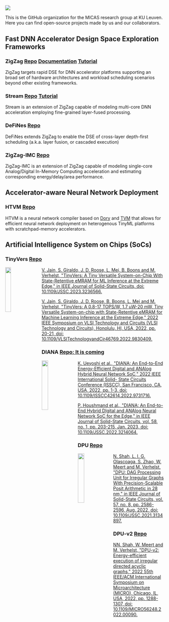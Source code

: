 ## 
![](https://user-images.githubusercontent.com/84473288/235626814-7550aa13-baff-4ddd-bcb0-69a6f0a46f88.svg) 

This is the GitHub organization for the MICAS research group at KU Leuven. Here you can find open-source projects made by us and our collaborators.


## Fast DNN Accelerator Design Space Exploration Frameworks


### ZigZag [Repo](https://github.com/KULeuven-MICAS/zigzag) [Documentation](https://kuleuven-micas.github.io/zigzag/) [Tutorial](https://www.youtube.com/watch?v=VgUuG4QaSQQ&list=PLUi74Rw4uFDIuK_6FCF9Bv7SMJlHfG4l3)
ZigZag targets rapid DSE for DNN accelerator platforms supporting an broad set of hardware architectures and workload scheduling scenarios beyond other existing frameworks.
### Stream [Repo](https://github.com/KULeuven-MICAS/stream) [Tutorial](https://www.youtube.com/watch?v=9LVIVy1_ukw&list=PLUi74Rw4uFDIuK_6FCF9Bv7SMJlHfG4l3&index=6)
Stream is an extension of ZigZag capable of modeling multi-core DNN acceleration employing fine-grained layer-fused processing.
### DeFiNes [Repo](https://github.com/KULeuven-MICAS/defines)
DeFiNes extends ZigZag to enable the DSE of cross-layer depth-first scheduling (a.k.a. layer fusion, or cascaded execution)
### ZigZag-IMC [Repo](https://github.com/KULeuven-MICAS/zigzag-imc)
ZigZag-IMC is an extension of ZigZag capable of modeling single-core Analog/Digital In-Memory Computing acceleration and estimating corresponding energy/delay/area performance.
</br>

## Accelerator-aware Neural Network Deployment
### HTVM [Repo](https://github.com/KULeuven-MICAS/htvm)
HTVM is a neural network compiler based on [Dory](https://github.com/pulp-platform/dory) and [TVM](https://github.com/apache/tvm) that allows for efficient neural network deployment on heterogenous TinyML platforms with scratchpad-memory accelerators.
</br>

## Artificial Intelligence System on Chips (SoCs)

### TinyVers [Repo](https://github.com/KULeuven-MICAS/tinyvers)
<p><img src="https://user-images.githubusercontent.com/84473288/235628502-2c759d2c-3881-4beb-ab17-9a6b078547f9.png"
 style="float: left; margin-right: 20px; width:19%"  /> </p>

[V. Jain, S. Giraldo, J. D. Roose, L. Mei, B. Boons and M. Verhelst, "TinyVers: A Tiny Versatile System-on-Chip With State-Retentive eMRAM for ML Inference at the Extreme Edge," in IEEE Journal of Solid-State Circuits, doi: 10.1109/JSSC.2023.3236566.](https://ieeexplore.ieee.org/document/10022047)

[V. Jain, S. Giraldo, J. D. Roose, B. Boons, L. Mei and M. Verhelst, "TinyVers: A 0.8-17 TOPS/W, 1.7 μW-20 mW, Tiny Versatile System-on-chip with State-Retentive eMRAM for Machine Learning Inference at the Extreme Edge," 2022 IEEE Symposium on VLSI Technology and Circuits (VLSI Technology and Circuits), Honolulu, HI, USA, 2022, pp. 20-21, doi: 10.1109/VLSITechnologyandCir46769.2022.9830409.
](https://ieeexplore.ieee.org/document/9830409)

### DIANA [Repo: It is coming](...)

<p><img src="https://user-images.githubusercontent.com/84473288/235630431-4c3c79f3-3979-4e70-b451-ff7e452d894c.png"
 style="float: left; margin-right: 14px; width:20%"  /> </p>
 
[K. Ueyoshi et al., "DIANA: An End-to-End Energy-Efficient Digital and ANAlog Hybrid Neural Network SoC," 2022 IEEE International Solid- State Circuits Conference (ISSCC), San Francisco, CA, USA, 2022, pp. 1-3, doi: 10.1109/ISSCC42614.2022.9731716.](https://ieeexplore.ieee.org/document/9731716)

[P. Houshmand et al., "DIANA: An End-to-End Hybrid DIgital and ANAlog Neural Network SoC for the Edge," in IEEE Journal of Solid-State Circuits, vol. 58, no. 1, pp. 203-215, Jan. 2023, doi: 10.1109/JSSC.2022.3214064.](https://ieeexplore.ieee.org/document/9932871)


### DPU [Repo](https://github.com/nimish15shah/DPU_DAG_Processing_Unit)
<p><img src="https://user-images.githubusercontent.com/84473288/235633846-b25ab195-c78e-42fb-8d45-f81c61ed774d.JPG"
 style="float: left; margin-right: 12px; width:20%" /> </p>

[N. Shah, L. I. G. Olascoaga, S. Zhao, W. Meert and M. Verhelst, "DPU: DAG Processing Unit for Irregular Graphs With Precision-Scalable Posit Arithmetic in 28 nm," in IEEE Journal of Solid-State Circuits, vol. 57, no. 8, pp. 2586-2596, Aug. 2022, doi: 10.1109/JSSC.2021.3134897.](https://ieeexplore.ieee.org/document/9663412)

### DPU-v2 [Repo](https://github.com/nimish15shah/DAG_Processor)

[NN. Shah, W. Meert and M. Verhelst, "DPU-v2: Energy-efficient execution of irregular directed acyclic graphs," 2022 55th IEEE/ACM International Symposium on Microarchitecture (MICRO), Chicago, IL, USA, 2022, pp. 1288-1307, doi: 10.1109/MICRO56248.2022.00090.](https://ieeexplore.ieee.org/document/9923858)

</br></br>





